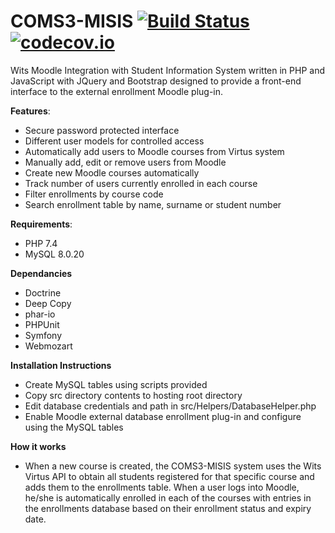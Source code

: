 # COMS3-MISIS [![Build Status](https://travis-ci.org/1826461/COMS3-MISIS.svg?branch=master)](https://travis-ci.org/1826461/COMS3-MISIS) [![codecov.io](https://codecov.io/gh/1826461/COMS3-MISIS/coverage.svg?branch=master)](https://codecov.io/gh/1826461/COMS3-MISIS)
Wits Moodle Integration with Student Information System written in PHP and JavaScript with JQuery and Bootstrap designed to provide a front-end interface to the external enrollment Moodle plug-in. 

**Features**:
  - Secure password protected interface
  - Different user models for controlled access
  - Automatically add users to Moodle courses from Virtus system
  - Manually add, edit or remove users from Moodle
  - Create new Moodle courses automatically
  - Track number of users currently enrolled in each course
  - Filter enrollments by course code
  - Search enrollment table by name, surname or student number

**Requirements**:
  - PHP 7.4
  - MySQL 8.0.20
  
 **Dependancies**
  - Doctrine
  - Deep Copy
  - phar-io
  - PHPUnit
  - Symfony
  - Webmozart
  
 **Installation Instructions**
  - Create MySQL tables using scripts provided
  - Copy src directory contents to hosting root directory
  - Edit database credentials and path in src/Helpers/DatabaseHelper.php
  - Enable Moodle external database enrollment plug-in and configure using the MySQL tables
  
  **How it works**
  - When a new course is created, the COMS3-MISIS system uses the Wits Virtus API to obtain all students registered for that specific course and adds them to the enrollments table. When a user logs into Moodle, he/she is automatically enrolled in each of the courses with entries in the enrollments database based on their enrollment status and expiry date. 
